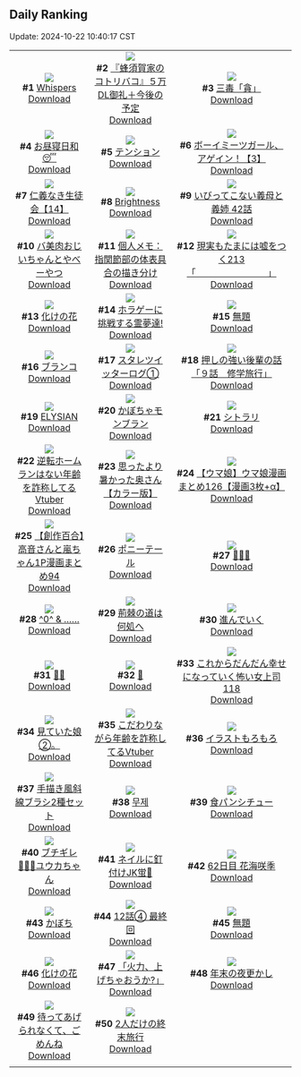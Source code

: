 ## Daily Ranking
Update: 2024-10-22 10:40:17 CST

|      |      |      |
| :----: | :----: | :----: |
| ![](https://i.pixiv.re/c/240x480/img-master/img/2024/10/19/14/53/37/123474762_p0_master1200.jpg)<br>**#1** [Whispers](https://www.pixiv.net/artworks/123474762)<br>[Download](https://i.pixiv.re/img-original/img/2024/10/19/14/53/37/123474762_p0.jpg) | ![](https://i.pixiv.re/c/240x480/img-master/img/2024/10/19/16/02/30/123476311_p0_master1200.jpg)<br>**#2** [『蜂須賀家のコトリバコ』５万DL御礼＋今後の予定](https://www.pixiv.net/artworks/123476311)<br>[Download](https://i.pixiv.re/img-original/img/2024/10/19/16/02/30/123476311_p0.jpg) | ![](https://i.pixiv.re/c/240x480/img-master/img/2024/10/20/00/02/59/123492172_p0_master1200.jpg)<br>**#3** [三毒「貪」](https://www.pixiv.net/artworks/123492172)<br>[Download](https://i.pixiv.re/img-original/img/2024/10/20/00/02/59/123492172_p0.png) |
| ![](https://i.pixiv.re/c/240x480/img-master/img/2024/10/19/00/00/17/123458166_p0_master1200.jpg)<br>**#4** [お昼寝日和😴](https://www.pixiv.net/artworks/123458166)<br>[Download](https://i.pixiv.re/img-original/img/2024/10/19/00/00/17/123458166_p0.png) | ![](https://i.pixiv.re/c/240x480/img-master/img/2024/10/19/00/09/31/123458898_p0_master1200.jpg)<br>**#5** [テンション](https://www.pixiv.net/artworks/123458898)<br>[Download](https://i.pixiv.re/img-original/img/2024/10/19/00/09/31/123458898_p0.jpg) | ![](https://i.pixiv.re/c/240x480/img-master/img/2024/10/20/12/23/21/123505933_p0_master1200.jpg)<br>**#6** [ボーイミーツガール、アゲイン！【3】](https://www.pixiv.net/artworks/123505933)<br>[Download](https://i.pixiv.re/img-original/img/2024/10/20/12/23/21/123505933_p0.jpg) |
| ![](https://i.pixiv.re/c/240x480/img-master/img/2024/10/19/11/00/57/123469771_p0_master1200.jpg)<br>**#7** [仁義なき生徒会【14】](https://www.pixiv.net/artworks/123469771)<br>[Download](https://i.pixiv.re/img-original/img/2024/10/19/11/00/57/123469771_p0.png) | ![](https://i.pixiv.re/c/240x480/img-master/img/2024/10/20/00/00/57/123491943_p0_master1200.jpg)<br>**#8** [Brightness](https://www.pixiv.net/artworks/123491943)<br>[Download](https://i.pixiv.re/img-original/img/2024/10/20/00/00/57/123491943_p0.jpg) | ![](https://i.pixiv.re/c/240x480/img-master/img/2024/10/19/00/06/25/123458732_p0_master1200.jpg)<br>**#9** [いびってこない義母と義姉  42話](https://www.pixiv.net/artworks/123458732)<br>[Download](https://i.pixiv.re/img-original/img/2024/10/19/00/06/25/123458732_p0.jpg) |
| ![](https://i.pixiv.re/c/240x480/img-master/img/2024/10/19/00/03/35/123458571_p0_master1200.jpg)<br>**#10** [バ美肉おじいちゃんとやべーやつ](https://www.pixiv.net/artworks/123458571)<br>[Download](https://i.pixiv.re/img-original/img/2024/10/19/00/03/35/123458571_p0.jpg) | ![](https://i.pixiv.re/c/240x480/img-master/img/2024/10/19/06/00/08/123465297_p0_master1200.jpg)<br>**#11** [個人メモ：指関節部の体表具合の描き分け](https://www.pixiv.net/artworks/123465297)<br>[Download](https://i.pixiv.re/img-original/img/2024/10/19/06/00/08/123465297_p0.jpg) | ![](https://i.pixiv.re/c/240x480/img-master/img/2024/10/20/18/00/04/123513960_p0_master1200.jpg)<br>**#12** [現実もたまには嘘をつく213「　　　　　　　　」](https://www.pixiv.net/artworks/123513960)<br>[Download](https://i.pixiv.re/img-original/img/2024/10/20/18/00/04/123513960_p0.jpg) |
| ![](https://i.pixiv.re/c/240x480/img-master/img/2024/10/19/21/30/04/123486169_p0_master1200.jpg)<br>**#13** [化けの花](https://www.pixiv.net/artworks/123486169)<br>[Download](https://i.pixiv.re/img-original/img/2024/10/19/21/30/04/123486169_p0.jpg) | ![](https://i.pixiv.re/c/240x480/img-master/img/2024/10/19/00/30/06/123459584_p0_master1200.jpg)<br>**#14** [ホラゲーに挑戦する霊夢達!](https://www.pixiv.net/artworks/123459584)<br>[Download](https://i.pixiv.re/img-original/img/2024/10/19/00/30/06/123459584_p0.jpg) | ![](https://i.pixiv.re/c/240x480/img-master/img/2024/10/20/18/13/23/123514563_p0_master1200.jpg)<br>**#15** [無題](https://www.pixiv.net/artworks/123514563)<br>[Download](https://i.pixiv.re/img-original/img/2024/10/20/18/13/23/123514563_p0.png) |
| ![](https://i.pixiv.re/c/240x480/img-master/img/2024/10/19/00/00/26/123458204_p0_master1200.jpg)<br>**#16** [ブランコ](https://www.pixiv.net/artworks/123458204)<br>[Download](https://i.pixiv.re/img-original/img/2024/10/19/00/00/26/123458204_p0.png) | ![](https://i.pixiv.re/c/240x480/img-master/img/2024/10/20/13/58/49/123507859_p0_master1200.jpg)<br>**#17** [スタレツイッターログ①](https://www.pixiv.net/artworks/123507859)<br>[Download](https://i.pixiv.re/img-original/img/2024/10/20/13/58/49/123507859_p0.png) | ![](https://i.pixiv.re/c/240x480/img-master/img/2024/10/19/01/01/51/123458422_p0_master1200.jpg)<br>**#18** [押しの強い後輩の話「９話　修学旅行」](https://www.pixiv.net/artworks/123458422)<br>[Download](https://i.pixiv.re/img-original/img/2024/10/19/01/01/51/123458422_p0.jpg) |
| ![](https://i.pixiv.re/c/240x480/img-master/img/2024/10/19/20/51/57/123484681_p0_master1200.jpg)<br>**#19** [ELYSIAN](https://www.pixiv.net/artworks/123484681)<br>[Download](https://i.pixiv.re/img-original/img/2024/10/19/20/51/57/123484681_p0.png) | ![](https://i.pixiv.re/c/240x480/img-master/img/2024/10/20/22/29/10/123523983_p0_master1200.jpg)<br>**#20** [かぼちゃモンブラン](https://www.pixiv.net/artworks/123523983)<br>[Download](https://i.pixiv.re/img-original/img/2024/10/20/22/29/10/123523983_p0.png) | ![](https://i.pixiv.re/c/240x480/img-master/img/2024/10/19/00/01/24/123458379_p0_master1200.jpg)<br>**#21** [シトラリ](https://www.pixiv.net/artworks/123458379)<br>[Download](https://i.pixiv.re/img-original/img/2024/10/19/00/01/24/123458379_p0.jpg) |
| ![](https://i.pixiv.re/c/240x480/img-master/img/2024/10/19/20/31/18/123484017_p0_master1200.jpg)<br>**#22** [逆転ホームランはない年齢を詐称してるVtuber](https://www.pixiv.net/artworks/123484017)<br>[Download](https://i.pixiv.re/img-original/img/2024/10/19/20/31/18/123484017_p0.png) | ![](https://i.pixiv.re/c/240x480/img-master/img/2024/10/19/00/01/26/123458383_p0_master1200.jpg)<br>**#23** [思ったより暑かった奥さん【カラー版】](https://www.pixiv.net/artworks/123458383)<br>[Download](https://i.pixiv.re/img-original/img/2024/10/19/00/01/26/123458383_p0.jpg) | ![](https://i.pixiv.re/c/240x480/img-master/img/2024/10/19/00/01/25/123458382_p0_master1200.jpg)<br>**#24** [【ウマ娘】ウマ娘漫画まとめ126【漫画3枚+α】](https://www.pixiv.net/artworks/123458382)<br>[Download](https://i.pixiv.re/img-original/img/2024/10/19/00/01/25/123458382_p0.jpg) |
| ![](https://i.pixiv.re/c/240x480/img-master/img/2024/10/19/00/02/50/123458517_p0_master1200.jpg)<br>**#25** [【創作百合】高音さんと嵐ちゃん1P漫画まとめ94](https://www.pixiv.net/artworks/123458517)<br>[Download](https://i.pixiv.re/img-original/img/2024/10/19/00/02/50/123458517_p0.jpg) | ![](https://i.pixiv.re/c/240x480/img-master/img/2024/10/19/00/31/13/123459658_p0_master1200.jpg)<br>**#26** [ポニーテール](https://www.pixiv.net/artworks/123459658)<br>[Download](https://i.pixiv.re/img-original/img/2024/10/19/00/31/13/123459658_p0.jpg) | ![](https://i.pixiv.re/c/240x480/img-master/img/2024/10/19/00/00/12/123458128_p0_master1200.jpg)<br>**#27** [🌸🍡🌸](https://www.pixiv.net/artworks/123458128)<br>[Download](https://i.pixiv.re/img-original/img/2024/10/19/00/00/12/123458128_p0.png) |
| ![](https://i.pixiv.re/c/240x480/img-master/img/2024/10/19/00/00/44/123458278_p0_master1200.jpg)<br>**#28** [^0^ & ……](https://www.pixiv.net/artworks/123458278)<br>[Download](https://i.pixiv.re/img-original/img/2024/10/19/00/00/44/123458278_p0.png) | ![](https://i.pixiv.re/c/240x480/img-master/img/2024/10/19/17/55/41/123479007_p0_master1200.jpg)<br>**#29** [荊棘の道は何処へ](https://www.pixiv.net/artworks/123479007)<br>[Download](https://i.pixiv.re/img-original/img/2024/10/19/17/55/41/123479007_p0.jpg) | ![](https://i.pixiv.re/c/240x480/img-master/img/2024/10/19/22/53/44/123489209_p0_master1200.jpg)<br>**#30** [進んでいく](https://www.pixiv.net/artworks/123489209)<br>[Download](https://i.pixiv.re/img-original/img/2024/10/19/22/53/44/123489209_p0.jpg) |
| ![](https://i.pixiv.re/c/240x480/img-master/img/2024/10/20/00/03/55/123492249_p0_master1200.jpg)<br>**#31** [🖤🖤](https://www.pixiv.net/artworks/123492249)<br>[Download](https://i.pixiv.re/img-original/img/2024/10/20/00/03/55/123492249_p0.jpg) | ![](https://i.pixiv.re/c/240x480/img-master/img/2024/10/19/22/00/39/123487329_p0_master1200.jpg)<br>**#32** [🍵](https://www.pixiv.net/artworks/123487329)<br>[Download](https://i.pixiv.re/img-original/img/2024/10/19/22/00/39/123487329_p0.png) | ![](https://i.pixiv.re/c/240x480/img-master/img/2024/10/19/17/00/14/123477651_p0_master1200.jpg)<br>**#33** [これからだんだん幸せになっていく怖い女上司118](https://www.pixiv.net/artworks/123477651)<br>[Download](https://i.pixiv.re/img-original/img/2024/10/19/17/00/14/123477651_p0.jpg) |
| ![](https://i.pixiv.re/c/240x480/img-master/img/2024/10/19/18/38/14/123480314_p0_master1200.jpg)<br>**#34** [見ていた娘②。](https://www.pixiv.net/artworks/123480314)<br>[Download](https://i.pixiv.re/img-original/img/2024/10/19/18/38/14/123480314_p0.jpg) | ![](https://i.pixiv.re/c/240x480/img-master/img/2024/10/20/20/58/13/123520175_p0_master1200.jpg)<br>**#35** [こだわりながら年齢を詐称してるVtuber](https://www.pixiv.net/artworks/123520175)<br>[Download](https://i.pixiv.re/img-original/img/2024/10/20/20/58/13/123520175_p0.png) | ![](https://i.pixiv.re/c/240x480/img-master/img/2024/10/20/15/57/55/123510753_p0_master1200.jpg)<br>**#36** [イラストもろもろ](https://www.pixiv.net/artworks/123510753)<br>[Download](https://i.pixiv.re/img-original/img/2024/10/20/15/57/55/123510753_p0.png) |
| ![](https://i.pixiv.re/c/240x480/img-master/img/2024/10/20/06/00/13/123499273_p0_master1200.jpg)<br>**#37** [手描き風斜線ブラシ2種セット](https://www.pixiv.net/artworks/123499273)<br>[Download](https://i.pixiv.re/img-original/img/2024/10/20/06/00/13/123499273_p0.jpg) | ![](https://i.pixiv.re/c/240x480/img-master/img/2024/10/20/00/23/24/123493136_p0_master1200.jpg)<br>**#38** [무제](https://www.pixiv.net/artworks/123493136)<br>[Download](https://i.pixiv.re/img-original/img/2024/10/20/00/23/24/123493136_p0.png) | ![](https://i.pixiv.re/c/240x480/img-master/img/2024/10/19/17/54/22/123478973_p0_master1200.jpg)<br>**#39** [食パンシチュー](https://www.pixiv.net/artworks/123478973)<br>[Download](https://i.pixiv.re/img-original/img/2024/10/19/17/54/22/123478973_p0.jpg) |
| ![](https://i.pixiv.re/c/240x480/img-master/img/2024/10/19/12/54/26/123472228_p0_master1200.jpg)<br>**#40** [ブチギレ💢💢💢ユウカちゃん](https://www.pixiv.net/artworks/123472228)<br>[Download](https://i.pixiv.re/img-original/img/2024/10/19/12/54/26/123472228_p0.png) | ![](https://i.pixiv.re/c/240x480/img-master/img/2024/10/19/18/10/17/123479587_p0_master1200.jpg)<br>**#41** [ネイルに釘付けJK蛍💅](https://www.pixiv.net/artworks/123479587)<br>[Download](https://i.pixiv.re/img-original/img/2024/10/19/18/10/17/123479587_p0.png) | ![](https://i.pixiv.re/c/240x480/img-master/img/2024/10/19/23/46/33/123491222_p0_master1200.jpg)<br>**#42** [62日目 花海咲季](https://www.pixiv.net/artworks/123491222)<br>[Download](https://i.pixiv.re/img-original/img/2024/10/19/23/46/33/123491222_p0.png) |
| ![](https://i.pixiv.re/c/240x480/img-master/img/2024/10/19/12/44/01/123472005_p0_master1200.jpg)<br>**#43** [かぼち](https://www.pixiv.net/artworks/123472005)<br>[Download](https://i.pixiv.re/img-original/img/2024/10/19/12/44/01/123472005_p0.png) | ![](https://i.pixiv.re/c/240x480/img-master/img/2024/10/19/20/00/36/123482943_p0_master1200.jpg)<br>**#44** [12話④ 最終回](https://www.pixiv.net/artworks/123482943)<br>[Download](https://i.pixiv.re/img-original/img/2024/10/19/20/00/36/123482943_p0.jpg) | ![](https://i.pixiv.re/c/240x480/img-master/img/2024/10/19/00/11/59/123458997_p0_master1200.jpg)<br>**#45** [無題](https://www.pixiv.net/artworks/123458997)<br>[Download](https://i.pixiv.re/img-original/img/2024/10/19/00/11/59/123458997_p0.jpg) |
| ![](https://i.pixiv.re/c/240x480/img-master/img/2024/10/19/23/09/04/123489856_p0_master1200.jpg)<br>**#46** [化けの花](https://www.pixiv.net/artworks/123489856)<br>[Download](https://i.pixiv.re/img-original/img/2024/10/19/23/09/04/123489856_p0.png) | ![](https://i.pixiv.re/c/240x480/img-master/img/2024/10/19/00/01/23/123458377_p0_master1200.jpg)<br>**#47** [「火力、上げちゃおうか?」](https://www.pixiv.net/artworks/123458377)<br>[Download](https://i.pixiv.re/img-original/img/2024/10/19/00/01/23/123458377_p0.png) | ![](https://i.pixiv.re/c/240x480/img-master/img/2024/10/20/00/09/38/123492577_p0_master1200.jpg)<br>**#48** [年末の夜更かし](https://www.pixiv.net/artworks/123492577)<br>[Download](https://i.pixiv.re/img-original/img/2024/10/20/00/09/38/123492577_p0.jpg) |
| ![](https://i.pixiv.re/c/240x480/img-master/img/2024/10/20/11/29/53/123504558_p0_master1200.jpg)<br>**#49** [待ってあげられなくて、ごめんね](https://www.pixiv.net/artworks/123504558)<br>[Download](https://i.pixiv.re/img-original/img/2024/10/20/11/29/53/123504558_p0.png) | ![](https://i.pixiv.re/c/240x480/img-master/img/2024/10/20/00/04/25/123492294_p0_master1200.jpg)<br>**#50** [2人だけの終末旅行](https://www.pixiv.net/artworks/123492294)<br>[Download](https://i.pixiv.re/img-original/img/2024/10/20/00/04/25/123492294_p0.png) |
|      |
